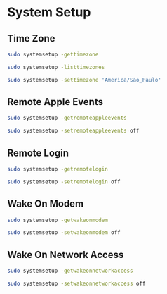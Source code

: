 # System Setup

## Time Zone

```sh
sudo systemsetup -gettimezone
```

```sh
sudo systemsetup -listtimezones
```

```sh
sudo systemsetup -settimezone 'America/Sao_Paulo'
```

## Remote Apple Events

```sh
sudo systemsetup -getremoteappleevents
```

```sh
sudo systemsetup -setremoteappleevents off
```

## Remote Login

```sh
sudo systemsetup -getremotelogin
```

```sh
sudo systemsetup -setremotelogin off
```

## Wake On Modem

```sh
sudo systemsetup -getwakeonmodem
```

```sh
sudo systemsetup -setwakeonmodem off
```

## Wake On Network Access

```sh
sudo systemsetup -getwakeonnetworkaccess
```

```sh
sudo systemsetup -setwakeonnetworkaccess off
```
